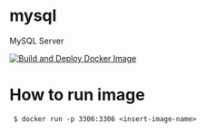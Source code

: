 # mysql
MySQL Server

[![Build and Deploy Docker Image](https://github.com/team3dat3/mysql/actions/workflows/deploy.yml/badge.svg)](https://github.com/team3dat3/mysql/actions/workflows/deploy.yml)

# How to run image
```
 $ docker run -p 3306:3306 <insert-image-name>
```
